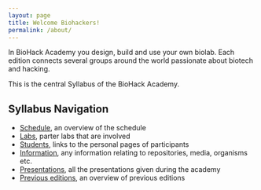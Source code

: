 ```yaml
---
layout: page
title: Welcome Biohackers!
permalink: /about/
---
```


<p>In BioHack Academy you design, build and use your own biolab. Each edition connects several groups around the world passionate about biotech and hacking. </p>

<p> This is the central Syllabus of the BioHack Academy. </p>

<h2> Syllabus Navigation</h2>
<ul>
  	<li><a href="/bha6/classes/">Schedule</a>, an overview of the schedule </li>
	<li><a href="/bha6/participants/">Labs</a>, parter labs that are involved </li>
	<li><a href="/bha6/organisms/">Students</a>, links to the personal pages of participants </li>
	<li><a href="/bha6/cultivation-media/">Information</a>, any information relating to repositories, media, organisms etc. </li>
	<li><a href="/bha6/cultivation-media/">Presentations</a>, all the presentations given during the academy </li>
	<li><a href="/bha6/cultivation-media/">Previous editions</a>, an overview of previous editions </li>

</ul>
